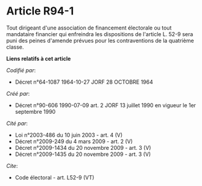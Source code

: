 # Article R94-1

Tout dirigeant d'une association de financement électorale ou tout mandataire financier qui enfreindra les dispositions de
l'article L. 52-9 sera puni des peines d'amende prévues pour les contraventions de la quatrième classe.

**Liens relatifs à cet article**

_Codifié par_:

  - Décret n°64-1087 1964-10-27 JORF 28 OCTOBRE 1964

_Créé par_:

  - Décret n°90-606 1990-07-09 art. 2 JORF 13 juillet 1990 en vigueur le 1er septembre 1990

_Cité par_:

  - Loi n°2003-486 du 10 juin 2003 - art. 4 (V)
  - Décret n°2009-249 du 4 mars 2009 - art. 2 (V)
  - Décret n°2009-1434 du 20 novembre 2009 - art. 3 (V)
  - Décret n°2009-1435 du 20 novembre 2009 - art. 3 (V)

_Cite_:

  - Code électoral - art. L52-9 (VT)
